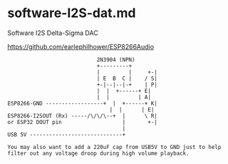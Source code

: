 
# software-I2S-dat.md

Software I2S Delta-Sigma DAC

https://github.com/earlephilhower/ESP8266Audio

                                2N3904 (NPN)
                                +---------+
                                |         |     +-|
                                | E  B  C |    / S|
                                +-|--|--|-+    | P|
                                |  |  +------+ E|
                                |  |         | A|
    ESP8266-GND ------------------+  |  +------+ K| 
                                    |  |      | E|
    ESP8266-I2SOUT (Rx) -----/\/\/\--+  |      \ R|
    or ESP32 DOUT pin                   |       +-|
                                        |
    USB 5V -----------------------------+

    You may also want to add a 220uF cap from USB5V to GND just to help filter out any voltage droop during high volume playback.
